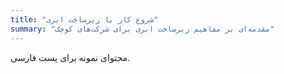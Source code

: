 ```yaml
---
title: "شروع کار با زیرساخت ابری"
summary: "مقدمه‌ای بر مفاهیم زیرساخت ابری برای شرکت‌های کوچک"
---
```

محتوای نمونه برای پست فارسی.
